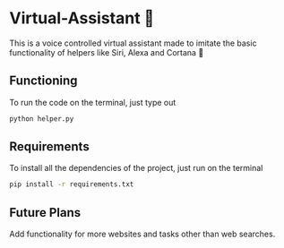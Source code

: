 # Virtual-Assistant 🤖
This is a voice controlled virtual assistant made to imitate the basic functionality of helpers like Siri, Alexa and Cortana 📱
## Functioning
To run the code on the terminal, just type out  
```bash
python helper.py
```
## Requirements
To install all the dependencies of the project, just run on the terminal  
```bash
pip install -r requirements.txt
```
## Future Plans
Add functionality for more websites and tasks other than web searches.
